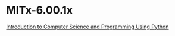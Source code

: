 # MITx-6.00.1x
[Introduction to Computer Science and Programming Using Python](https://www.edx.org/course/introduction-computer-science-mitx-6-00-1x-11)


